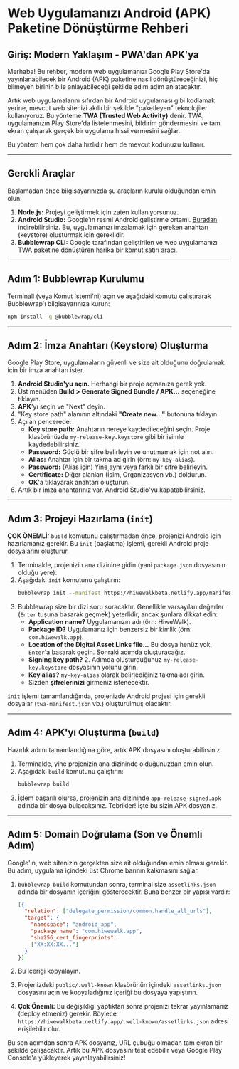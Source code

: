 
# Web Uygulamanızı Android (APK) Paketine Dönüştürme Rehberi

## Giriş: Modern Yaklaşım - PWA'dan APK'ya

Merhaba! Bu rehber, modern web uygulamanızı Google Play Store'da yayınlanabilecek bir Android (APK) paketine nasıl dönüştüreceğinizi, hiç bilmeyen birinin bile anlayabileceği şekilde adım adım anlatacaktır.

Artık web uygulamalarını sıfırdan bir Android uygulaması gibi kodlamak yerine, mevcut web sitenizi akıllı bir şekilde "paketleyen" teknolojiler kullanıyoruz. Bu yönteme **TWA (Trusted Web Activity)** denir. TWA, uygulamanızın Play Store'da listelenmesini, bildirim göndermesini ve tam ekran çalışarak gerçek bir uygulama hissi vermesini sağlar.

Bu yöntem hem çok daha hızlıdır hem de mevcut kodunuzu kullanır.

---

## Gerekli Araçlar

Başlamadan önce bilgisayarınızda şu araçların kurulu olduğundan emin olun:
1.  **Node.js:** Projeyi geliştirmek için zaten kullanıyorsunuz.
2.  **Android Studio:** Google'ın resmi Android geliştirme ortamı. [Buradan](https://developer.android.com/studio) indirebilirsiniz. Bu, uygulamanızı imzalamak için gereken anahtarı (keystore) oluşturmak için gereklidir.
3.  **Bubblewrap CLI:** Google tarafından geliştirilen ve web uygulamanızı TWA paketine dönüştüren harika bir komut satırı aracı.

---

## Adım 1: Bubblewrap Kurulumu

Terminali (veya Komut İstemi'ni) açın ve aşağıdaki komutu çalıştırarak Bubblewrap'ı bilgisayarınıza kurun:

```bash
npm install -g @bubblewrap/cli
```

---

## Adım 2: İmza Anahtarı (Keystore) Oluşturma

Google Play Store, uygulamaların güvenli ve size ait olduğunu doğrulamak için bir imza anahtarı ister.

1.  **Android Studio'yu açın.** Herhangi bir proje açmanıza gerek yok.
2.  Üst menüden **Build > Generate Signed Bundle / APK...** seçeneğine tıklayın.
3.  **APK**'yı seçin ve "Next" deyin.
4.  "Key store path" alanının altındaki **"Create new..."** butonuna tıklayın.
5.  Açılan pencerede:
    *   **Key store path:** Anahtarın nereye kaydedileceğini seçin. Proje klasörünüzde `my-release-key.keystore` gibi bir isimle kaydedebilirsiniz.
    *   **Password:** Güçlü bir şifre belirleyin ve unutmamak için not alın.
    *   **Alias:** Anahtar için bir takma ad girin (örn: `my-key-alias`).
    *   **Password:** (Alias için) Yine aynı veya farklı bir şifre belirleyin.
    *   **Certificate:** Diğer alanları (İsim, Organizasyon vb.) doldurun.
    *   **OK**'a tıklayarak anahtarı oluşturun.
6.  Artık bir imza anahtarınız var. Android Studio'yu kapatabilirsiniz.

---

## Adım 3: Projeyi Hazırlama (`init`)

**ÇOK ÖNEMLİ:** `build` komutunu çalıştırmadan önce, projenizi Android için hazırlamanız gerekir. Bu `init` (başlatma) işlemi, gerekli Android proje dosyalarını oluşturur.

1.  Terminalde, projenizin ana dizinine gidin (yani `package.json` dosyasının olduğu yere).
2.  Aşağıdaki `init` komutunu çalıştırın:
    ```bash
    bubblewrap init --manifest https://hiwewalkbeta.netlify.app/manifest.json
    ```
3.  Bubblewrap size bir dizi soru soracaktır. Genellikle varsayılan değerler (`Enter` tuşuna basarak geçmek) yeterlidir, ancak şunlara dikkat edin:
    *   **Application name?** Uygulamanızın adı (örn: HiweWalk).
    *   **Package ID?** Uygulamanız için benzersiz bir kimlik (örn: `com.hiwewalk.app`).
    *   **Location of the Digital Asset Links file...** Bu dosya henüz yok, `Enter`'a basarak geçin. Sonraki adımda oluşturacağız.
    *   **Signing key path?** 2. Adımda oluşturduğunuz `my-release-key.keystore` dosyasının yolunu girin.
    *   **Key alias?** `my-key-alias` olarak belirlediğiniz takma adı girin.
    *   Sizden **şifrelerinizi** girmeniz istenecektir.

`init` işlemi tamamlandığında, projenizde Android projesi için gerekli dosyalar (`twa-manifest.json` vb.) oluşturulmuş olacaktır.

---

## Adım 4: APK'yı Oluşturma (`build`)

Hazırlık adımı tamamlandığına göre, artık APK dosyasını oluşturabilirsiniz.

1.  Terminalde, yine projenizin ana dizininde olduğunuzdan emin olun.
2.  Aşağıdaki `build` komutunu çalıştırın:
    ```bash
    bubblewrap build
    ```
3.  İşlem başarılı olursa, projenizin ana dizininde `app-release-signed.apk` adında bir dosya bulacaksınız. Tebrikler! İşte bu sizin APK dosyanız.


---

## Adım 5: Domain Doğrulama (Son ve Önemli Adım)

Google'ın, web sitenizin gerçekten size ait olduğundan emin olması gerekir. Bu adım, uygulama içindeki üst Chrome barının kalkmasını sağlar.

1.  `bubblewrap build` komutundan sonra, terminal size `assetlinks.json` adında bir dosyanın içeriğini gösterecektir. Buna benzer bir yapısı vardır:

    ```json
    [{
      "relation": ["delegate_permission/common.handle_all_urls"],
      "target": {
        "namespace": "android_app",
        "package_name": "com.hiwewalk.app",
        "sha256_cert_fingerprints":
        ["XX:XX:XX..."]
      }
    }]
    ```

2.  Bu içeriği kopyalayın.
3.  Projenizdeki `public/.well-known` klasörünün içindeki `assetlinks.json` dosyasını açın ve kopyaladığınız içeriği bu dosyaya yapıştırın.
4.  **Çok Önemli:** Bu değişikliği yaptıktan sonra projenizi tekrar yayınlamanız (deploy etmeniz) gerekir. Böylece `https://hiwewalkbeta.netlify.app/.well-known/assetlinks.json` adresi erişilebilir olur.

Bu son adımdan sonra APK dosyanız, URL çubuğu olmadan tam ekran bir şekilde çalışacaktır. Artık bu APK dosyasını test edebilir veya Google Play Console'a yükleyerek yayınlayabilirsiniz!
